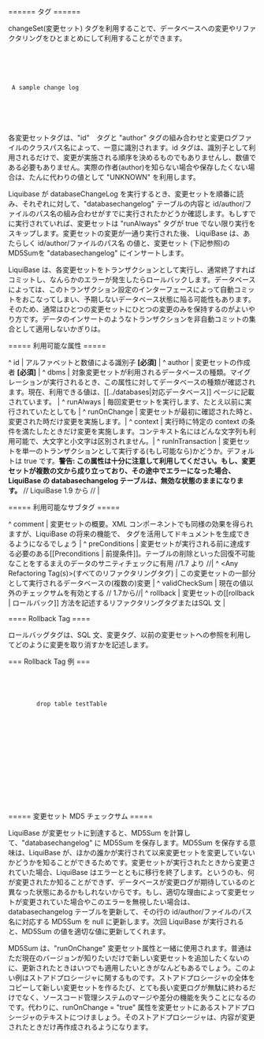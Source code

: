 ====== <changeSet> タグ ======

changeSet(変更セット) タグを利用することで、データベースへの変更やリファクタリングをひとまとめにして利用することができます。

<code xml>
<?xml version="1.0" encoding="UTF-8"?>

<databaseChangeLog
  xmlns="http://www.liquibase.org/xml/ns/dbchangelog/1.7"
  xmlns:xsi="http://www.w3.org/2001/XMLSchema-instance"
  xsi:schemaLocation="http://www.liquibase.org/xml/ns/dbchangelog/1.7
         http://www.liquibase.org/xml/ns/dbchangelog/dbchangelog-1.7.xsd">
    <changeSet id="1" author="bob">
        <comment>A sample change log</comment>
        <createTable/>
    </changeSet>
    <changeSet id="2" author="bob" runAlways="true">
        <alterTable/>
    </changeSet>
    <changeSet id="3" author="alice" failOnError="false" dbms="oracle">
        <alterTable/>
    </changeSet>
</databaseChangeLog>
</code>                    

各変更セットタグは、"id"　タグと "author" タグの組み合わせと変更ログファイルのクラスパス名によって、一意に識別されます。id  タグは、識別子として利用されるだけで、変更が実施される順序を決めるものでもありませんし、数値である必要もありません。実際の作者(author)を知らない場合や保存したくない場合は、たんに代わりの値として "UNKNOWN" を利用します。

Liquibase が databaseChangeLog を実行するとき、変更セットを順番に読み、それぞれに対して、"databasechangelog" テーブルの内容と id/author/ファイルのパス名の組み合わせがすでに実行されたかどうか確認します。もしすでに実行されていれば、変更セットは "runAlways" タグが true  でない限り実行をスキップします。変更セットの変更が一通り実行された後、 LiquiBase は、あたらしく id/author/ファイルのパス名 の値と、変更セット (下記参照)のMD5Sumを "databasechangelog" にインサートします。

LiquiBase は、各変更セットをトランザクションとして実行し、通常終了すればコミットし、なんらかのエラーが発生したらロールバックします。データベースによっては、このトランザクション設定のインターフェースによって自動コミットをおこなってしまい、予期しないデータベース状態に陥る可能性もあります。そのため、通常はひとつの変更セットにひとつの変更のみを保持するのがよいやり方です。データのインサートのようなトランザクションを非自動コミットの集合として適用しないかぎりは。







===== 利用可能な属性 =====

^ id  | アルファベットと数値による識別子 **[必須]** |
^ author  | 変更セットの作成者 **[必須]** |
^ dbms  | 対象変更セットが利用されるデータベースの種類。マイグレーションが実行されるとき、この属性に対してデータベースの種類が確認されます。現在、利用できる値は、[[../databases|対応データベース]] ページに記載されています。 |
^ runAlways  | 毎回変更セットを実行します、たとえ以前に実行されていたとしても |
^ runOnChange  | 変更セットが最初に確認された時と、変更された時だけ変更を実施します。|
^ context  | 実行時に特定の context の条件を満たしたときだけ変更を実施します。コンテキスト名にはどんな文字列も利用可能で、大文字と小文字は区別されません。|
^ runInTransaction  | 変更セットを単一のトランザクションとして実行する(もし可能なら)かどうか。デフォルトは true です。**警告:  この属性は十分に注意して利用してください。もし、変更セットが複数の文から成り立っており、その途中でエラーになった場合、LiquiBase の databasechangelog テーブルは、無効な状態のままになります。** // LiquiBase 1.9 から // |

===== 利用可能なサブタグ =====

^ comment  | 変更セットの概要。XML コンポーネントでも同様の効果を得られますが、LiquiBase の将来の機能で、<comment> タグを活用してドキュメントを生成できるようになるでしょう |
^ preConditions | 変更セットが実行される前に達成する必要のある[[Preconditions | 前提条件]]。テーブルの削除といった回復不可能なことをするまえのデータのサニティチェックに有用 //1.7 より //|
^ <Any Refactoring Tag(s)>(すべてのリファクタリングタグ)  | この変更セットの一部分として実行されるデータベースの(複数の)変更 |
^ validCheckSum | 現在の値以外のチェックサムを有効とする // 1.7から//|
^ rollback | 変更セットの[[rollback | ロールバック]] 方法を記述するリファクタリングタグまたはSQL 文 |


==== Rollback Tag ====

ロールバッグタグは、SQL 文、変更タグ、以前の変更セットへの参照を利用してどのように変更を取り消すかを記述します。

=== Rollback Tag 例 ===

<code xml>
<changeSet id="1" author="bob">
    <createTable tableName="testTable">
    <rollback>
        drop table testTable
    </rollback>
</changeSet>
</code>

<code xml>
<changeSet id="1" author="bob">
    <createTable tableName="testTable">
    <rollback>
        <dropTable tableName="testTable"/>
    </rollback>
</changeSet>
</code>

<code xml>
<changeSet id="2" author="bob">
    <dropTable tableName="testTable"/>
    <rollback changeSetId="1" changeSetAuthor="bob"/>
</changeSet>
</code>


===== 変更セット MD5 チェックサム =====


LiquiBase が変更セットに到達すると、MD5Sum を計算して、"databasechangelog" に MD5Sum を保存します。MD5Sum を保存する意味は、LiquiBase が、ほかの誰かが実行されて以来変更セットを変更していないかどうかを知ることができるためです。変更セットが実行されたときから変更されていた場合、LiquiBase はエラーとともに移行を終了します。というのも、何が変更されたか知ることができず、データベースが変更ログが期待しているのと異なった状態にあるかもしれないからです。もし、適切な理由によって変更セットが変更されていた場合やこのエラーを無視したい場合は、databasechangelog テーブルを更新して、その行の id/author/ファイルのパス名に対応する MD5Sum を null に更新します。次回 LiquiBase が実行されると、MD5Sum の値を適切な値に更新してくれます。

MD5Sum は、"runOnChange" 変更セット属性と一緒に使用されます。普通はただ現在のバージョンが知りたいだけで新しい変更セットを追加したくないのに、更新されたときはいつでも適用したいときがなんどもあるでしょう。このよい例はストアドプロシージャに関するものです。ストアドプロシージャの全体をコピーして新しい変更セットを作るたび、とても長い変更ログが無駄に終わるだけでなく、ソースコード管理システムのマージや差分の機能を失うことになるのです。代わりに、runOnChange = "true" 属性を変更セットにあるストアドプロシージャのテキストにつけましょう。そのストアドプロシージャは、内容が変更されたときだけ再作成されるようになります。